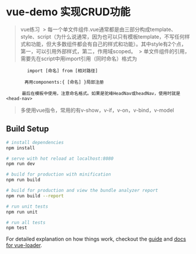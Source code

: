 # vue-demo 实现CRUD功能

> vue练习
  > 每一个单文件组件.vue通常都是由三部分构成template、style、script（为什么说通常，因为也可以只有模板template，不写任何样式和功能，但大多数组件都会有自己的样式和功能）。其中style有2个点，第一，可以引用外部样式，第二，作用域scoped。
  > 单文件组件的引用，需要先在script中用import引用（同时命名）格式为

            import [命名] from [相对路径]

           再用components:{ [命名] }局部注册

          最后在模板中使用，注意命名格式。如果是驼峰HeadNav或headNav，使用时就是<head-nav>
  > 多使用vue指令，常用的有v-show，v-if，v-on，v-bind，v-model

## Build Setup

``` bash
# install dependencies
npm install

# serve with hot reload at localhost:8080
npm run dev

# build for production with minification
npm run build

# build for production and view the bundle analyzer report
npm run build --report

# run unit tests
npm run unit

# run all tests
npm test
```

For detailed explanation on how things work, checkout the [guide](http://vuejs-templates.github.io/webpack/) and [docs for vue-loader](http://vuejs.github.io/vue-loader).
